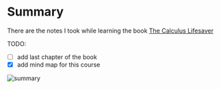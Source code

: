 # Summary

There are the notes I took while learning the book [The Calculus Lifesaver](https://hk1lib.org/book/2291879/37bee3)

TODO:

- [ ] add last chapter of the book
- [x] add mind map for this course

![summary](images/summary.png)


